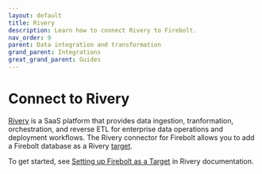 ```yaml
---
layout: default
title: Rivery
description: Learn how to connect Rivery to Firebolt.
nav_order: 9
parent: Data integration and transformation
grand_parent: Integrations
great_grand_parent: Guides
---
```


# Connect to Rivery

[Rivery](https://rivery.io) is a SaaS platform that provides data ingestion, tranformation, orchestration, and reverse ETL for enterprise data operations and deployment workflows. The Rivery connector for Firebolt allows you to add a Firebolt database as a Rivery [target](https://docs.rivery.io/docs/targets-overview).

To get started, see [Setting up Firebolt as a Target](https://docs.rivery.io/docs/setting-up-firebolt-as-a-target) in Rivery documentation.
